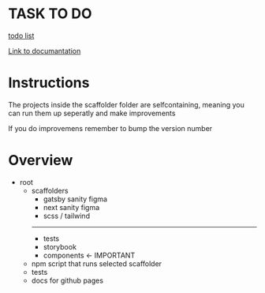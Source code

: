 
# TASK TO DO
[todo list](TODO.md)

[Link to documantation](#)

# Instructions
The projects inside the scaffolder folder are selfcontaining, meaning you can run them up seperatly and make improvements

If you do improvemens remember to bump the version number




# Overview

- root
  - scaffolders
    - gatsby sanity figma
    - next sanity figma
    - scss / tailwind
    *****
      - tests
      - storybook
      - components <- IMPORTANT
  - npm script that runs selected scaffolder
  - tests
  - docs for github pages